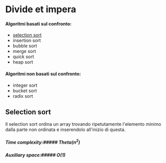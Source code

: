 # Divide et impera
>

#### Algoritmi basati sul confronto:
- [selection sort](https://github.com/Biggiogero/Algorithms-and-data-structures/blob/main/algorithms/sorting%20algorithms.md#selection-sort)
- insertion sort
- bubble sort
- merge sort
- quick sort
- heap sort

#### Algoritmi **non** basati sul confronto:
- integer sort
- bucket sort
- radix sort

## Selection sort
Il selection sort ordina un array trovando ripetutamente l'elemento minimo dalla parte non ordinata e inserendolo all'inizio di questa. 
##### Time complexity:##### $Theta(n^2)$
##### Auxiliary space:##### $O(1)$
